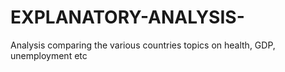 # EXPLANATORY-ANALYSIS-
Analysis comparing the various countries topics on health, GDP, unemployment etc
